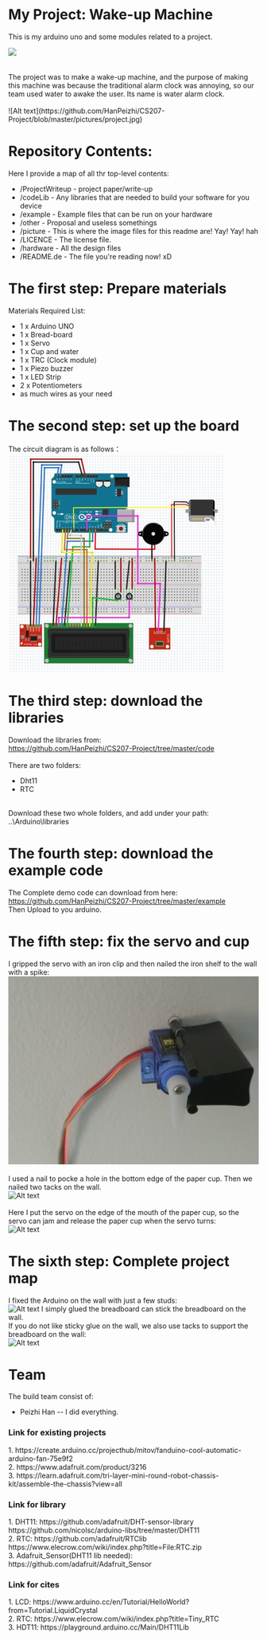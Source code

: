 # My Project: Wake-up Machine
This is my arduino uno and some modules related to a project.
</br>

![](https://www.youtube.com/watch?v=ZoMZ0CTlgw8)

</br>
The project was to make a wake-up machine, and the purpose of making this machine was because the traditional alarm clock was annoying, so our team used water to awake the user. Its name is water alarm clock. 
</br>
</br>
![Alt text](https://github.com/HanPeizhi/CS207-Project/blob/master/pictures/project.jpg)

Repository Contents:
============
Here I provide a map of all thr top-level contents:
- /ProjectWriteup - project paper/write-up
- /codeLib - Any libraries that are needed to build your software for you device 
- /example - Example files that can be run on your hardware
- /other - Proposal and useless somethings
- /picture - This is where the image files for this readme are! Yay! Yay! hah
- /LICENCE - The license file.
- /hardware - All the design files 
- /README.de - The file you're reading now! xD





The first step: Prepare materials
============
Materials Required List:
- 1 x Arduino UNO
- 1 x Bread-board
- 1 x Servo
- 1 x Cup and water
- 1 x TRC (Clock module) 
- 1 x Piezo buzzer
- 1 x LED Strip
- 2 x Potentiometers
- as much wires as your need


The second step: set up the board
============
The circuit diagram is as follows：
![Alt text](https://github.com/HanPeizhi/CS207-Project/blob/master/pictures/ApendixA.JPG)
</br>


The third step: download the libraries
============
Download the libraries from:
</br>
https://github.com/HanPeizhi/CS207-Project/tree/master/code
</br>
</br>
There are two folders:
- Dht11
- RTC
</br>
Download these two whole folders, and add under your path: ..\Arduino\libraries
</br>


The fourth step: download the example code
============
The Complete demo code can download from here:
</br>
https://github.com/HanPeizhi/CS207-Project/tree/master/example
</br>
Then Upload to you arduino.
</br>


The fifth step: fix the servo and cup
============
I gripped the servo with an iron clip and then nailed the iron shelf to the wall with a spike:
</br>
![Alt text](https://github.com/HanPeizhi/CS207-Project/blob/master/pictures/fixed%20servo.jpg)
</br>
</br>
I used a nail to pocke a hole in the bottom edge of the paper cup. Then we nailed two tacks on the wall.
</br>
![Alt text](https://github.com/HanPeizhi/CS207-Project/blob/master/pictures/fixed%20cup.jpg)
</br>
</br>
Here I put the servo on the edge of the mouth of the paper cup, so the servo can jam and release the paper cup when the servo turns:
</br>
![Alt text](https://github.com/HanPeizhi/CS207-Project/blob/master/pictures/fixed%20cup%26servo.jpg)
</br>

The sixth step: Complete project map
===========
I fixed the Arduino on the wall with just a few studs:
</br>
![Alt text](https://github.com/HanPeizhi/CS207-Project/blob/master/pictures/fixed%20UNO.jpg)
I simply glued the breadboard can stick the breadboard on the wall. 
</br>
If you do not like sticky glue on the wall, we also use tacks to support the breadboard on the wall:
</br>
![Alt text](https://github.com/HanPeizhi/CS207-Project/blob/master/pictures/fixed%20e-watch.jpg)

Team
===========
The build team consist of:
- Peizhi Han -- I did everything. </br>


### Link for existing projects
<p>
  1. https://create.arduino.cc/projecthub/mitov/fanduino-cool-automatic-arduino-fan-75e9f2
  </br>
  2. https://www.adafruit.com/product/3216
  </br>
  3. https://learn.adafruit.com/tri-layer-mini-round-robot-chassis-kit/assemble-the-chassis?view=all
</P>

### Link for library
<p>
  1. DHT11: https://github.com/adafruit/DHT-sensor-library
  </br>
            https://github.com/nicolsc/arduino-libs/tree/master/DHT11
            </br>
  2. RTC: https://github.com/adafruit/RTClib
  </br>
          https://www.elecrow.com/wiki/index.php?title=File:RTC.zip
  </br>
  3. Adafruit_Sensor(DHT11 lib needed): https://github.com/adafruit/Adafruit_Sensor
  
</p>

### Link for cites
<p>
  1. LCD: https://www.arduino.cc/en/Tutorial/HelloWorld?from=Tutorial.LiquidCrystal
  </br>
  2. RTC: https://www.elecrow.com/wiki/index.php?title=Tiny_RTC
  </br>
  3. HDT11: https://playground.arduino.cc/Main/DHT11Lib
</>
